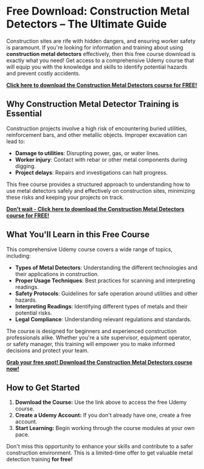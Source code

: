 # Free Download: Construction Metal Detectors – The Ultimate Guide

Construction sites are rife with hidden dangers, and ensuring worker safety is paramount. If you're looking for information and training about using **construction metal detectors** effectively, then this free course download is exactly what you need! Get access to a comprehensive Udemy course that will equip you with the knowledge and skills to identify potential hazards and prevent costly accidents.

[**Click here to download the Construction Metal Detectors course for FREE!**](https://udemywork.com/construction-metal-detectors)

## Why Construction Metal Detector Training is Essential

Construction projects involve a high risk of encountering buried utilities, reinforcement bars, and other metallic objects. Improper excavation can lead to:

*   **Damage to utilities**: Disrupting power, gas, or water lines.
*   **Worker injury**: Contact with rebar or other metal components during digging.
*   **Project delays**: Repairs and investigations can halt progress.

This free course provides a structured approach to understanding how to use metal detectors safely and effectively on construction sites, minimizing these risks and keeping your projects on track.

[**Don't wait - Click here to download the Construction Metal Detectors course for FREE!**](https://udemywork.com/construction-metal-detectors)

## What You'll Learn in this Free Course

This comprehensive Udemy course covers a wide range of topics, including:

*   **Types of Metal Detectors**: Understanding the different technologies and their applications in construction.
*   **Proper Usage Techniques**: Best practices for scanning and interpreting readings.
*   **Safety Protocols**: Guidelines for safe operation around utilities and other hazards.
*   **Interpreting Readings**: Identifying different types of metals and their potential risks.
*   **Legal Compliance**: Understanding relevant regulations and standards.

The course is designed for beginners and experienced construction professionals alike. Whether you're a site supervisor, equipment operator, or safety manager, this training will empower you to make informed decisions and protect your team.

[**Grab your free spot! Download the Construction Metal Detectors course now!**](https://udemywork.com/construction-metal-detectors)

## How to Get Started

1.  **Download the Course:** Use the link above to access the free Udemy course.
2.  **Create a Udemy Account:** If you don't already have one, create a free account.
3.  **Start Learning:** Begin working through the course modules at your own pace.

Don't miss this opportunity to enhance your skills and contribute to a safer construction environment. This is a limited-time offer to get valuable metal detection training **for free!**
